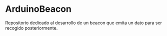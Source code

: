 # ArduinoBeacon
Repositorio dedicado al desarrollo de un beacon que emita un dato para ser recogido posteriormente.
